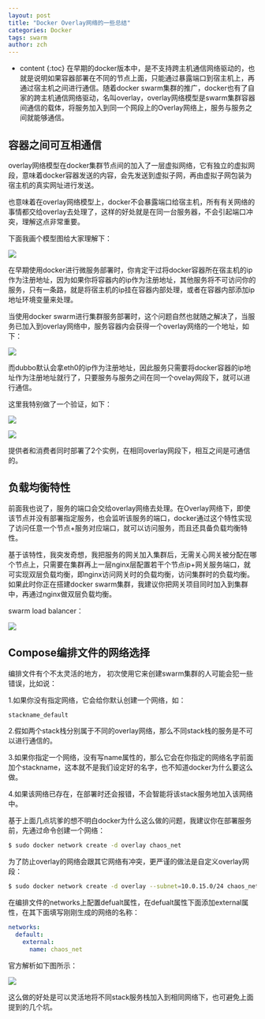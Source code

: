 ```yaml
---
layout: post
title: "Docker Overlay网络的一些总结"
categories: Docker
tags: swarm
author: zch
---
```


* content
{:toc}
在早期的docker版本中，是不支持跨主机通信网络驱动的，也就是说明如果容器部署在不同的节点上面，只能通过暴露端口到宿主机上，再通过宿主机之间进行通信。随着docker swarm集群的推广，docker也有了自家的跨主机通信网络驱动，名叫overlay，overlay网络模型是swarm集群容器间通信的载体，将服务加入到同一个网段上的Overlay网络上，服务与服务之间就能够通信。













## 容器之间可互相通信

overlay网络模型在docker集群节点间的加入了一层虚拟网络，它有独立的虚拟网段，意味着docker容器发送的内容，会先发送到虚拟子网，再由虚拟子网包装为宿主机的真实网址进行发送。

也意味着在overlay网络模型上，docker不会暴露端口给宿主机，所有有关网络的事情都交给overlay去处理了，这样的好处就是在同一台服务器，不会引起端口冲突，理解这点非常重要。

下面我画个模型图给大家理解下：

![](https://raw.githubusercontent.com/objcoding/objcoding.github.io/master/images/docker12.png)

在早期使用docker进行微服务部署时，你肯定干过将docker容器所在宿主机的ip作为注册地址，因为如果你将容器内的ip作为注册地址，其他服务将不可访问你的服务，只有一条路，就是将宿主机的ip挂在容器内部处理，或者在容器内部添加ip地址环境变量来处理。

当使用docker swarm进行集群服务部署时，这个问题自然也就随之解决了，当服务已加入到overlay网络中，服务容器内会获得一个overlay网络的一个地址，如下：

![](https://raw.githubusercontent.com/objcoding/objcoding.github.io/master/images/docker13.png)

而dubbo默认会拿eth0的ip作为注册地址，因此服务只需要将docker容器的ip地址作为注册地址就行了，只要服务与服务之间在同一个ovelay网段下，就可以进行通信。

这里我特别做了一个验证，如下：

![](https://raw.githubusercontent.com/objcoding/objcoding.github.io/master/images/dubbo_1.png)

![](https://raw.githubusercontent.com/objcoding/objcoding.github.io/master/images/dubbo_1.png)

提供者和消费者同时部署了2个实例，在相同overlay网段下，相互之间是可通信的。



## 负载均衡特性

前面我也说了，服务的端口会交给overlay网络去处理。在Overlay网络下，即使该节点并没有部署指定服务，也会监听该服务的端口，docker通过这个特性实现了访问任意一个节点+服务对应端口，就可以访问服务，而且还具备负载均衡特性。

基于该特性，我突发奇想，我把服务的网关加入集群后，无需关心网关被分配在哪个节点上，只需要在集群再上一层nginx层配置若干个节点ip+网关服务端口，就可实现双层负载均衡，即nginx访问网关时的负载均衡，访问集群时的负载均衡。如果此时你正在搭建docker swarm集群，我建议你把网关项目同时加入到集群中，再通过nginx做双层负载均衡。

swarm load balancer：

![](https://raw.githubusercontent.com/objcoding/objcoding.github.io/master/images/docker14.png)





## Compose编排文件的网络选择



编排文件有个不太灵活的地方， 初次使用它来创建swarm集群的人可能会犯一些错误，比如说：

1.如果你没有指定网络，它会给你默认创建一个网络，如：

```bash
stackname_default
```

2.假如两个stack栈分别属于不同的overlay网络，那么不同stack栈的服务是不可以进行通信的。

3.如果你指定一个网络，没有写name属性的，那么它会在你指定的网络名字前面加个stackname，这本就不是我们设定好的名字，也不知道docker为什么要这么做。

4.如果该网络已存在，在部署时还会报错，不会智能将该stack服务地加入该网络中。

基于上面几点坑爹的想不明白docker为什么这么做的问题，我建议你在部署服务前，先通过命令创建一个网络：

```bash
$ sudo docker network create -d overlay chaos_net
```

为了防止overlay的网络会跟其它网络有冲突，更严谨的做法是自定义overlay网段：

```bash
$ sudo docker network create -d overlay --subnet=10.0.15.0/24 chaos_net
```



在编排文件的networks上配置defualt属性，在defualt属性下面添加external属性，在其下面填写刚刚生成的网络的名称：

```yaml
networks:
  default:
    external:
      name: chaos_net
```

官方解析如下图所示：

![](https://raw.githubusercontent.com/objcoding/objcoding.github.io/master/images/docker14.png)

这么做的好处是可以灵活地将不同stack服务栈加入到相同网络下，也可避免上面提到的几个坑。